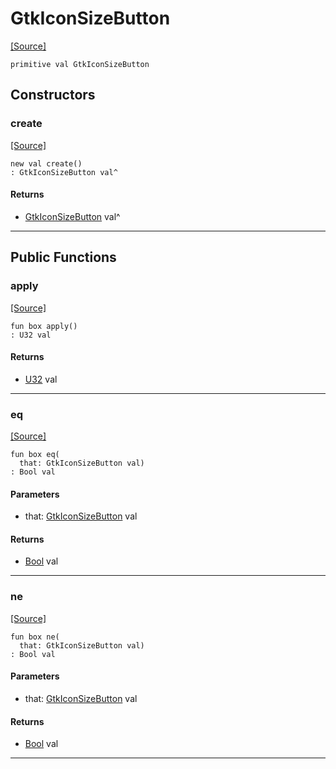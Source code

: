 # GtkIconSizeButton
<span class="source-link">[[Source]](src/gtk3/GtkIconSize.md#L11)</span>
```pony
primitive val GtkIconSizeButton
```

## Constructors

### create
<span class="source-link">[[Source]](src/gtk3/GtkIconSize.md#L11)</span>


```pony
new val create()
: GtkIconSizeButton val^
```

#### Returns

* [GtkIconSizeButton](gtk3-GtkIconSizeButton.md) val^

---

## Public Functions

### apply
<span class="source-link">[[Source]](src/gtk3/GtkIconSize.md#L11)</span>


```pony
fun box apply()
: U32 val
```

#### Returns

* [U32](builtin-U32.md) val

---

### eq
<span class="source-link">[[Source]](src/gtk3/GtkIconSize.md#L11)</span>


```pony
fun box eq(
  that: GtkIconSizeButton val)
: Bool val
```
#### Parameters

*   that: [GtkIconSizeButton](gtk3-GtkIconSizeButton.md) val

#### Returns

* [Bool](builtin-Bool.md) val

---

### ne
<span class="source-link">[[Source]](src/gtk3/GtkIconSize.md#L11)</span>


```pony
fun box ne(
  that: GtkIconSizeButton val)
: Bool val
```
#### Parameters

*   that: [GtkIconSizeButton](gtk3-GtkIconSizeButton.md) val

#### Returns

* [Bool](builtin-Bool.md) val

---

